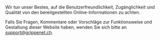 Wir tun unser Bestes, auf die Benutzerfreundlichkeit, Zugänglichkeit und Qualität von den bereitgestellten Online-Informationen zu achten.

Falls Sie Fragen, Kommentare oder Vorschläge zur Funktionsweise und Gestaltung dieser Website haben, wenden Sie sich bitte an [support@grippenet.ch](mailto:support@grippenet.ch).
